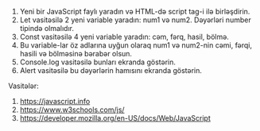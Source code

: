 1. Yeni bir JavaScript faylı yaradın və HTML-də script tag-i ilə birləşdirin.
2. Let vasitəsilə 2 yeni variable yaradın: num1 və num2. Dəyərləri number tipində olmalıdır.
3. Const vasitəsilə 4 yeni variable yaradın: cəm, fərq, hasil, bölmə.
4. Bu variable-lar öz adlarına uyğun olaraq num1 və num2-nin cəmi, fərqi, hasili və bölməsinə bərabər olsun.
5. Console.log vasitəsilə bunları ekranda göstərin.
6. Alert vasitəsilə bu dəyərlərin hamısını ekranda göstərin. 

Vasitələr: 
1. https://javascript.info
2. https://www.w3schools.com/js/
3. https://developer.mozilla.org/en-US/docs/Web/JavaScript
